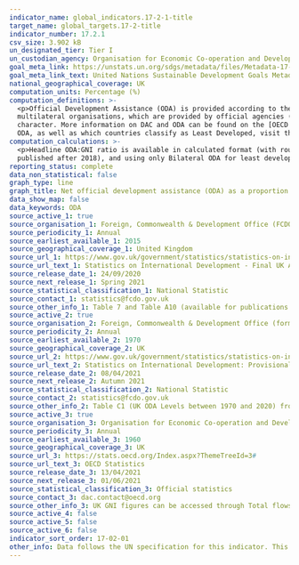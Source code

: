 ```yaml
---
indicator_name: global_indicators.17-2-1-title
target_name: global_targets.17-2-title
indicator_number: 17.2.1
csv_size: 3.902 kB
un_designated_tier: Tier I
un_custodian_agency: Organisation for Economic Co-operation and Development (OECD)
goal_meta_link: https://unstats.un.org/sdgs/metadata/files/Metadata-17-02-01.pdf
goal_meta_link_text: United Nations Sustainable Development Goals Metadata (PDF 206 KB)
national_geographical_coverage: UK
computation_units: Percentage (%)
computation_definitions: >-
  <p>Official Development Assistance (ODA) is provided according to the standardised definitions and methodologies of the Organisation for Economic Cooperation and Development’s (OECD) Development Assistance Committee (DAC). ODA is defined as resource flows to developing countries and
  multilateral organisations, which are provided by official agencies (e.g. the UK Government) or their executive agencies, where each transaction is administered with the promotion of the economic development and welfare of developing countries as its main objective and is concessional in
  character. More information on DAC and ODA can be found on the [OECD website](http://www.oecd.org/development/financing-sustainable-development/development-finance-standards/officialdevelopmentassistancedefinitionandcoverage.htm). </p> <p>For the current list of countries eligible for
  ODA, as well as which countries classify as Least Developed, visit the <a href="https://www.oecd.org/dac/financing-sustainable-development/development-finance-standards/daclist.htm">OECD website</a> </p> <p>GNI refers to Gross National Income.</p>
computation_calculations: >-
  <p>Headline ODA:GNI ratio is available in calculated format (with rounding) from Table C1 in Source 2. Least developed countries ODA:GNI ratio has been calculated in two versions - using the sum of Bilateral and Imputed Multilateral Shares ODA (Imputed Multilateral shares are not
  published after 2018), and using only Bilateral ODA for least developed countries (see Source 1). Calculation is performed as (ODA/GNI) * 100.</p> <p>GNI figures are obtained from Source 3.</p>
reporting_status: complete
data_non_statistical: false
graph_type: line
graph_title: Net official development assistance (ODA) as a proportion of gross national income (GNI)
data_show_map: false
data_keywords: ODA
source_active_1: true
source_organisation_1: Foreign, Commonwealth & Development Office (FCDO), previously Department for International Development (DFID)
source_periodicity_1: Annual
source_earliest_available_1: 2015
source_geographical_coverage_1: United Kingdom
source_url_1: https://www.gov.uk/government/statistics/statistics-on-international-development-final-uk-aid-spend-2019
source_url_text_1: Statistics on International Development - Final UK Aid Spend 2019
source_release_date_1: 24/09/2020
source_next_release_1: Spring 2021
source_statistical_classification_1: National Statistic
source_contact_1: statistics@fcdo.gov.uk 
source_other_info_1: Table 7 and Table A10 (available for publications < 2019). Historic data can be found through the [Statistics on International Development page](https://www.gov.uk/government/collections/statistics-on-international-development).
source_active_2: true
source_organisation_2: Foreign, Commonwealth & Development Office (formerly Department for International Development)
source_periodicity_2: Annual
source_earliest_available_2: 1970
source_geographical_coverage_2: UK
source_url_2: https://www.gov.uk/government/statistics/statistics-on-international-development-provisional-uk-aid-spend-2020
source_url_text_2: Statistics on International Development: Provisional UK Aid Spend 2020
source_release_date_2: 08/04/2021
source_next_release_2: Autumn 2021
source_statistical_classification_2: National Statistic
source_contact_2: statistics@fcdo.gov.uk 
source_other_info_2: Table C1 (UK ODA Levels between 1970 and 2020) from Statistics on International Development Provisional UK Aid Spend 2020 - accompanying tables
source_active_3: true
source_organisation_3: Organisation for Economic Co-operation and Development (OECD)
source_periodicity_3: Annual
source_earliest_available_3: 1960
source_geographical_coverage_3: UK
source_url_3: https://stats.oecd.org/Index.aspx?ThemeTreeId=3#
source_url_text_3: OECD Statistics
source_release_date_3: 13/04/2021
source_next_release_3: 01/06/2021
source_statistical_classification_3: Official statistics
source_contact_3: dac.contact@oecd.org
source_other_info_3: UK GNI figures can be accessed through Total flows by donor option [DAC1], customising by United Kingdom, national currency, and desired date span options.
source_active_4: false
source_active_5: false
source_active_6: false
indicator_sort_order: 17-02-01
other_info: Data follows the UN specification for this indicator. This indicator has been identified in collaboration with topic experts.
---
```

